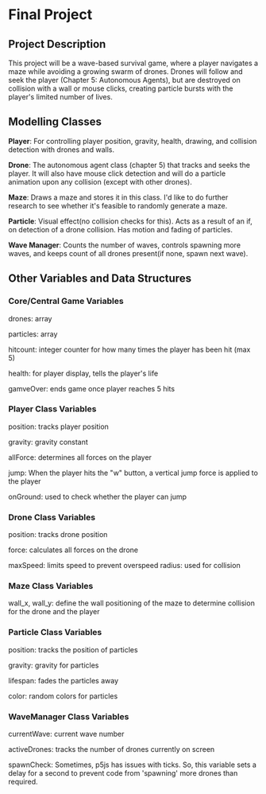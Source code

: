 # Final Project

## Project Description
This project will be a wave-based survival game, where a player navigates a maze while avoiding a growing swarm of drones. Drones will follow and seek the player (Chapter 5: Autonomous Agents), but are destroyed on collision with a wall or mouse clicks, creating particle bursts with the player's limited number of lives.

## Modelling Classes
**Player**: For controlling player position, gravity, health, drawing, and collision detection with drones and walls.

**Drone**: The autonomous agent class (chapter 5) that tracks and seeks the player. It will also have mouse click detection and will do a particle animation upon any collision (except with other drones).

**Maze**: Draws a maze and stores it in this class. I'd like to do further research to see whether it's feasible to randomly generate a maze. 

**Particle**: Visual effect(no collision checks for this). Acts as a result of an if, on detection of a drone collision. Has motion and fading of particles.

**Wave Manager**: Counts the number of waves, controls spawning more waves, and keeps count of all drones present(if none, spawn next wave).

## Other Variables and Data Structures
### Core/Central Game Variables
drones: array

particles: array

hitcount: integer counter for how many times the player has been hit (max 5)

health: for player display, tells the player's life

gamveOver: ends game once player reaches 5 hits

### Player Class Variables
position: tracks player position

gravity: gravity constant

allForce: determines all forces on the player

jump: When the player hits the "w" button, a vertical jump force is applied to the player

onGround: used to check whether the player can jump

### Drone Class Variables
position: tracks drone position

force: calculates all forces on the drone

maxSpeed: limits speed to prevent overspeed
radius: used for collision

### Maze Class Variables
wall_x, wall_y: define the wall positioning of the maze to determine collision for the drone and the player

### Particle Class Variables
position: tracks the position of particles

gravity: gravity for particles

lifespan: fades the particles away

color: random colors for particles

### WaveManager Class Variables
currentWave: current wave number

activeDrones: tracks the number of drones currently on screen

spawnCheck: Sometimes, p5js has issues with ticks. So, this variable sets a delay for a second to prevent code from 'spawning' more drones than required.
